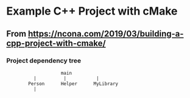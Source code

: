 # Example C++ Project with cMake

## From https://ncona.com/2019/03/building-a-cpp-project-with-cmake/

### Project dependency tree

                        main
              |          |           |
            Person      Helper      MyLibrary
              |
            